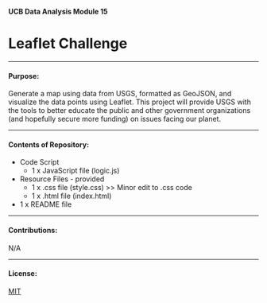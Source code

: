 
**UCB Data Analysis Module 15**
# Leaflet Challenge

---------------
#### Purpose:
Generate a map using data from USGS, formatted as GeoJSON, and visualize the data points using Leaflet. This project will provide USGS with the tools to better educate the public and other government organizations (and hopefully secure more funding) on issues facing our planet.

--------------
#### Contents of Repository:
- Code Script
  - 1 x JavaScript file (logic.js)
- Resource Files - provided
  - 1 x .css file (style.css)  >> Minor edit to .css code
  - 1 x .html file (index.html)
- 1 x README file

-------------------
#### Contributions:  
N/A

------------------
#### License:
[MIT](https://choosealicense.com/licenses/mit/)
